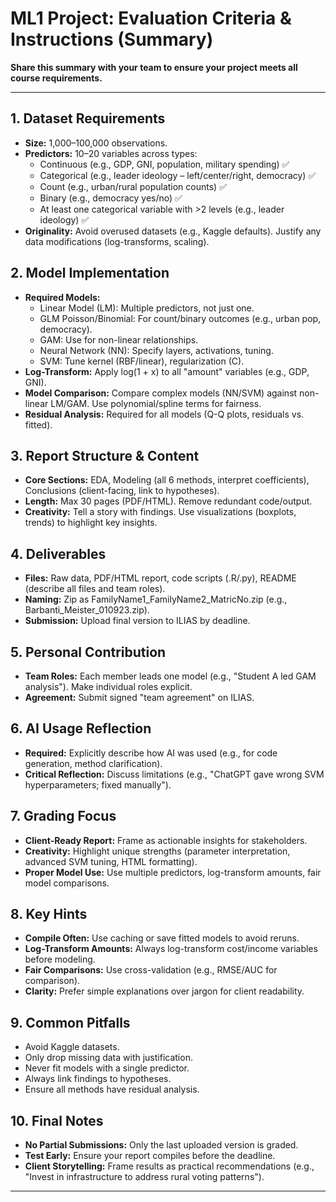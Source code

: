 # ML1 Project: Evaluation Criteria & Instructions (Summary)

**Share this summary with your team to ensure your project meets all course requirements.**

---

## 1. Dataset Requirements

- **Size:** 1,000–100,000 observations.
- **Predictors:** 10–20 variables across types:
  - Continuous (e.g., GDP, GNI, population, military spending) ✅
  - Categorical (e.g., leader ideology – left/center/right, democracy) ✅
  - Count (e.g., urban/rural population counts) ✅
  - Binary (e.g., democracy yes/no) ✅
  - At least one categorical variable with >2 levels (e.g., leader ideology) ✅
- **Originality:** Avoid overused datasets (e.g., Kaggle defaults). Justify any data modifications (log-transforms, scaling).

## 2. Model Implementation

- **Required Models:**
  - Linear Model (LM): Multiple predictors, not just one.
  - GLM Poisson/Binomial: For count/binary outcomes (e.g., urban pop, democracy).
  - GAM: Use for non-linear relationships.
  - Neural Network (NN): Specify layers, activations, tuning.
  - SVM: Tune kernel (RBF/linear), regularization (C).
- **Log-Transform:** Apply log(1 + x) to all "amount" variables (e.g., GDP, GNI).
- **Model Comparison:** Compare complex models (NN/SVM) against non-linear LM/GAM. Use polynomial/spline terms for fairness.
- **Residual Analysis:** Required for all models (Q-Q plots, residuals vs. fitted).

## 3. Report Structure & Content

- **Core Sections:** EDA, Modeling (all 6 methods, interpret coefficients), Conclusions (client-facing, link to hypotheses).
- **Length:** Max 30 pages (PDF/HTML). Remove redundant code/output.
- **Creativity:** Tell a story with findings. Use visualizations (boxplots, trends) to highlight key insights.

## 4. Deliverables

- **Files:** Raw data, PDF/HTML report, code scripts (.R/.py), README (describe all files and team roles).
- **Naming:** Zip as FamilyName1_FamilyName2_MatricNo.zip (e.g., Barbanti_Meister_010923.zip).
- **Submission:** Upload final version to ILIAS by deadline.

## 5. Personal Contribution

- **Team Roles:** Each member leads one model (e.g., "Student A led GAM analysis"). Make individual roles explicit.
- **Agreement:** Submit signed "team agreement" on ILIAS.

## 6. AI Usage Reflection

- **Required:** Explicitly describe how AI was used (e.g., for code generation, method clarification).
- **Critical Reflection:** Discuss limitations (e.g., "ChatGPT gave wrong SVM hyperparameters; fixed manually").

## 7. Grading Focus

- **Client-Ready Report:** Frame as actionable insights for stakeholders.
- **Creativity:** Highlight unique strengths (parameter interpretation, advanced SVM tuning, HTML formatting).
- **Proper Model Use:** Use multiple predictors, log-transform amounts, fair model comparisons.

## 8. Key Hints

- **Compile Often:** Use caching or save fitted models to avoid reruns.
- **Log-Transform Amounts:** Always log-transform cost/income variables before modeling.
- **Fair Comparisons:** Use cross-validation (e.g., RMSE/AUC for comparison).
- **Clarity:** Prefer simple explanations over jargon for client readability.

## 9. Common Pitfalls

- Avoid Kaggle datasets.
- Only drop missing data with justification.
- Never fit models with a single predictor.
- Always link findings to hypotheses.
- Ensure all methods have residual analysis.

## 10. Final Notes

- **No Partial Submissions:** Only the last uploaded version is graded.
- **Test Early:** Ensure your report compiles before the deadline.
- **Client Storytelling:** Frame results as practical recommendations (e.g., "Invest in infrastructure to address rural voting patterns").

---